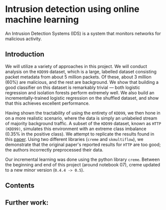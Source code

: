 # Intrusion detection using online machine learning
An Intrusion Detection Systems (IDS) is a system that monitors networks for malicious activity.
## Introduction

We will utilize a variety of approaches in this project. We will conduct analysis on the `KDD99` dataset, which is a large, labelled dataset consisting packet metadata from about 5 million packets. Of these, about 3 million (60%) are malicious, and the rest are background. We show that building a good classifier on this dataset is remarkably trivial ― both logistic regression and isolation forests perform extremely well. We also build an incrementally-trained logistic regression on the shuffled dataset, and show that this achieves excellent performance.

Having shown the tractability of using the entirety of `KDD99`, we then hone in on a more realistic scenario, where the data is simply an unlabeled stream of majority background traffic. A subset of the `KDD99` dataset, known as `HTTP (KDD99)`, simulates this environment with an extreme class imbalance (0.35% in the positive class). We attempt to replicate the results found in this [paper](https://www.ijcai.org/Proceedings/11/Papers/254.pdf). Using two different libraries (`creme` and `skmultiflow`), we demonstrate that the original paper's reported results for `HTTP` are too good; the authors incorrectly preprocessed their data. 

Our incremental learning was done using the python library `creme`. Between the beginning and end of this project (around notebook 07), creme updated to a new minor version (`0.4.4 -> 0.5`).
## Contents

## Further work:
